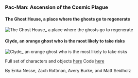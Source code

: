 ### Pac-Man: Ascension of the Cosmic Plague
#### The Ghost House, a place where the ghosts go to regenerate ![The Ghost House_ a place where the ghosts go to regenerate](https://github.com/ukd1/rc-creative-coding/assets/8473989/6500dabf-170a-4f1e-a20d-72ef80a133ca) #### Clyde, an orange ghost who is the most likely to take risks ![Clyde_ an orange ghost who is the most likely to take risks](https://github.com/ukd1/rc-creative-coding/assets/8473989/42ba0b38-c0da-4259-b759-bf91574a1cca)  Full set of characters and objects [here](https://drive.google.com/file/d/1-mo5gi_S4OJuDOSiG0D7bQvHXU9Gay2T/view?usp=sharing) Code [here](https://colab.research.google.com/drive/1sPbDbFkBlwo23T84ZURyOJgWJtsHNgFo?usp=sharing)  By Erika Nesse, Zach Rottman, Avery Burke, and Matt Seidholz 
